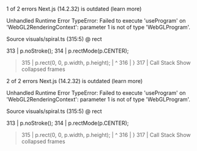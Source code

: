

1 of 2 errors
Next.js (14.2.32) is outdated (learn more)

Unhandled Runtime Error
TypeError: Failed to execute 'useProgram' on 'WebGL2RenderingContext': parameter 1 is not of type 'WebGLProgram'.

Source
visuals/spiral.ts (315:5) @ rect

  313 |   p.noStroke();
  314 |   p.rectMode(p.CENTER);
> 315 |   p.rect(0, 0, p.width, p.height);
      |     ^
  316 | }
  317 |
Call Stack
Show collapsed frames



2 of 2 errors
Next.js (14.2.32) is outdated (learn more)

Unhandled Runtime Error
TypeError: Failed to execute 'useProgram' on 'WebGL2RenderingContext': parameter 1 is not of type 'WebGLProgram'.

Source
visuals/spiral.ts (315:5) @ rect

  313 |   p.noStroke();
  314 |   p.rectMode(p.CENTER);
> 315 |   p.rect(0, 0, p.width, p.height);
      |     ^
  316 | }
  317 |
Call Stack
Show collapsed frames